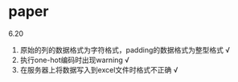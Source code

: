 # paper
6.20
  1. 原始的列的数据格式为字符格式，padding的数据格式为整型格式 √
  2. 执行one-hot编码时出现warning  √
  3. 在服务器上将数据写入到excel文件时格式不正确 √
